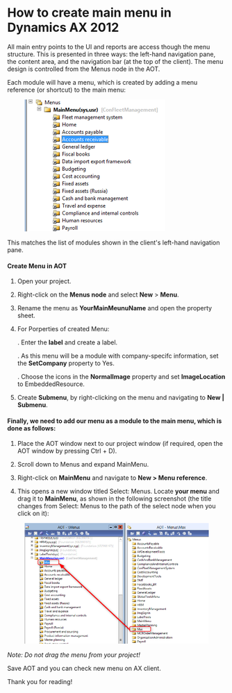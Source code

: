 # How to create main menu in Dynamics AX 2012


All main entry points to the UI and reports are access though the menu structure. This is presented in three ways: the left-hand navigation pane, the content area, and the navigation bar (at the top of the client). The menu design is controlled from the Menus node in the AOT. 

Each module will have a menu, which is created by adding a menu reference (or shortcut) to the main menu:

<figure class='center '>
  <a href="/imagesposts/reference_menu.png"><img src="/imagesposts/reference_menu.png" alt=""></a>
  <figcaption></figcaption>
</figure>

This matches the list of modules shown in the client's left-hand navigation pane.

<!--more-->

#### Create Menu in AOT

1. Open your project.

2. Right-click on the **Menus node** and select **New** > **Menu**.

3. Rename the menu as **YourMainMeunuName** and open the property sheet.

4. For Porperties of created Menu: 

	. Enter the **label** and create a label.
	
	. As this menu will be a module with company-specifc information, set the **SetCompany** property to Yes.
	
	. Choose the icons in the **NormalImage** property and set **ImageLocation** to EmbeddedResource.

5. Create **Submenu**, by right-clicking on the menu and navigating to **New | Submenu**.

#### Finally, we need to add our menu as a module to the main menu, which is done as follows:

1. Place the AOT window next to our project window (if required, open the AOT window by pressing Ctrl + D).

2. Scroll down to Menus and expand MainMenu.

3. Right-click on **MainMenu** and navigate to **New > Menu reference**.

4. This opens a new window titled Select: Menus. Locate **your menu** and drag it to **MainMenu**, as shown in the following screenshot (the title changes from Select: Menus to the path of the select node when you click on it):

<figure class='center '>
  <a href=""><img src="/imagesposts/mainmenu2.png" alt=""></a>
  <figcaption></figcaption>
</figure>

*Note: Do not drag the menu from your project!*

Save AOT and you can check new menu on AX client.

Thank you for reading!
